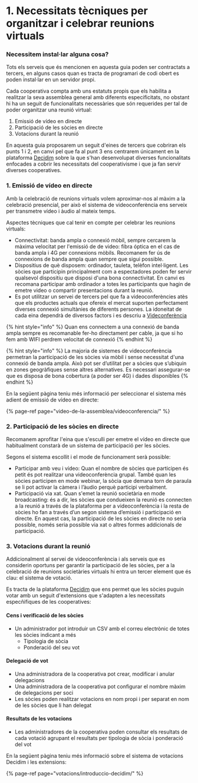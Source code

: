 # 1. Necessitats tècniques per organitzar i celebrar reunions virtuals

### Necessitem instal·lar alguna cosa?

Tots els serveis que és mencionen en aquesta guia poden ser contractats a tercers, en alguns casos quan es tracta de programari de codi obert es poden instal·lar en un servidor propi.

Cada cooperativa compta amb uns estatuts propis que els habilita a realitzar la seva assemblea general amb diferents especificitats, no obstant hi ha un seguit de funcionalitats necessàries que són requerides per tal de poder organitzar una reunió virtual:  

1. Emissió de vídeo en directe 
2. Participació de les sòcies en directe
3. Votacions durant la reunió

En aquesta guia proposarem un seguit d'eines de tercers que cobriran els punts 1 i 2, en canvi pel que fa al punt 3 ens centrarem únicament en la plataforma [Decidim](./#que-es-decidim) sobre la que s'han desenvolupat diverses funcionalitats enfocades a cobrir les necessitats del cooperativisme i que ja fan servir diverses cooperatives.

### 1. Emissió de vídeo en directe 

Amb la celebració de reunions virtuals volem aproximar-nos al màxim a la celebració presencial, per això el sistema de videoconferència ens serveix per transmetre vídeo i àudio al mateix temps.

Aspectes tècniques que cal tenir en compte per celebrar les reunions virtuals:

* Connectivitat: banda ampla o connexió mòbil, sempre cercarem la màxima velocitat per l'emissió de de video: fibra óptica en el cas de banda ampla i 4G per connexions mòbils. Recomanem fer ús de connexions de banda ampla quan sempre que sigui possible.  
* Dispositius de què disposem: ordinador, tauleta, telèfon intel·ligent. Les sòcies que participin principalment com a espectadores poden fer servir qualsevol dispositiu que disposi d'una bona connectivitat. En canvi es recomana participar amb ordinador a totes les participants que hagin de emetre video o compartir presentacions durant la reunió.  
* Es pot utilitzar un servei de tercers pel que fa a videoconferències atès que els productes actuals que ofereix el mercat suporten perfectament diverses connexió simultànies de diferents persones. La idoneitat de cada eina dependrà de diversos factors i es descriu a [Videconferència](video-de-la-assemblea/videoconferencia/)

{% hint style="info" %}
Quan ens connectem a una connexió de banda ampla sempre es recomanable fer-ho directament per cable, ja que si ho fem amb WIFI perdrem velocitat de connexió
{% endhint %}

{% hint style="info" %}
La majoria de sistemes de videoconferència permetran la participació de les sòcies via mòbil i sense necessitat d'una connexió de banda ampla. Això pot ser d’utilitat per a sòcies que s’ubiquin en zones geogràfiques sense altres alternatives. Es necessari assegurar-se que es disposa de bona cobertura \(a poder ser 4G\) i dades disponibles 
{% endhint %}

En la següent pàgina teniu més informació per seleccionar el sistema més adient de emissió de vídeo en directe:

{% page-ref page="video-de-la-assemblea/videoconferencia/" %}

### 2. Participació de les sòcies en directe

Recomanem aprofitar l'eina que s'esculli per emetre el vídeo en directe que habitualment constarà de un sistema de participació per les sòcies. 

Segons el sistema escollit i el mode de funcionament serà possible: 

* Participar amb veu i vídeo: Quan el nombre de sòcies que participen és petit és pot realitzar una videoconferència grupal. També quan les sòcies participen en mode webinar, la sòcia que demana torn de paraula se li pot activar la càmera i l’àudio perquè participi verbalment. 
* Participació via xat. Quan s'emet la reunió societària en mode broadcasting: és a dir, les sòcies que condueixen la reunió es connecten a la reunió a través de la plataforma per a videoconferència i la resta de sòcies ho fan a través d’un segon sistema d’emissió i participació en directe. En aquest cas, la participació de les sòcies en directe no seria possible, només seria possible via xat o altres formes addicionals de participació.

### 3. Votacions durant la reunió	

Addicionalment al servei de videoconferència i als serveis que es considerin oportuns per garantir la participació de les sòcies, per a la celebració de reunions societàries virtuals hi entra un tercer element que és clau: el sistema de votació.

Es tracta de la plataforma [Decidim](./#que-es-decidim) que ens permet que les sòcies puguin votar amb un seguit d'extensions que s'adapten a les necessitats especñifiques de les cooperatives: 

#### Cens i verificació de les sòcies

* Un administrador pot introduir un CSV amb el correu electrònic de totes les sòcies indicant a més
  * Tipologia de sòcia
  * Ponderació del seu vot

#### Delegació de vot

* Una administradora de la cooperativa pot crear, modificar i anular delegacions
* Una administradora de la cooperativa pot configurar el nombre màxim de delegacions per soci
* Les sòcies poden realitzar votacions en nom propi i per separat en nom de les sòcies que li han delegat

#### Resultats de les votacions

* Les administradores de la cooperativa poden consultar els resultats de cada votació agrupant el resultats per tipologia de sòcia i ponderació del vot

En la següent pàgina teniu més informació sobre el sistema de votacions Decidim i les extensions:

{% page-ref page="votacions/introduccio-decidim/" %}



 

